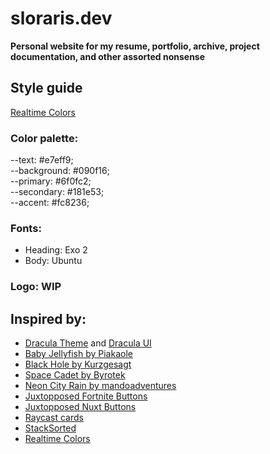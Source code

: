 # sloraris.dev
**Personal website for my resume, portfolio, archive, project documentation, and other assorted nonsense**

## Style guide
[Realtime Colors](https://www.realtimecolors.com/?colors=e7eff9-090f16-6f0fc2-181e53-fc8236&fonts=Exo%202-Ubuntu)
### Color palette:
--text: #e7eff9;\
--background: #090f16;\
--primary: #6f0fc2;\
--secondary: #181e53;\
--accent: #fc8236;
### Fonts:
- Heading: Exo 2
- Body: Ubuntu
### Logo: WIP

## Inspired by:
- [Dracula Theme](https://draculatheme.com/) and [Dracula UI](https://github.com/dracula/dracula-ui/tree/main/design)
- [Baby Jellyfish by Piakaole](https://www.redbubble.com/i/mouse-pad/Baby-jellyfish-by-pikaole/56972065.GAP22)
- [Black Hole by Kurzgesagt](https://archive.org/details/black-hole-by-kurzgesagt-2-3840x2160)
- [Space Cadet by Byrotek](https://www.deviantart.com/byrotek/art/Space-Cadet-778344860)
- [Neon City Rain by mandoadventures](https://www.deviantart.com/mandoadventures/art/Neon-City-Rain-940552633)
- [Juxtopposed Fortnite Buttons](https://codepen.io/Juxtopposed/pen/yLZmVrW)
- [Juxtopposed Nuxt Buttons](https://codepen.io/kalisnetwork/pen/ZEmNZzm)
- [Raycast cards](https://www.raycast.com/)
- [StackSorted](https://stacksorted.com)
- [Realtime Colors](https://realtimecolors.com)